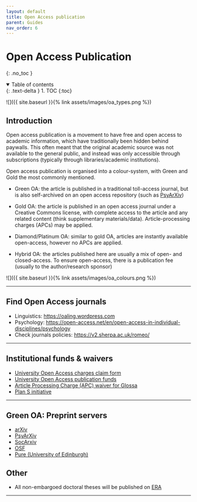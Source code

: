 ```yaml
---
layout: default
title: Open Access publication
parent: Guides
nav_order: 6
---
```


# Open Access Publication
{: .no_toc }

<details open markdown="block">
  <summary>
    Table of contents
  </summary>
  {: .text-delta }
1. TOC
{:toc}
</details>

![]({{ site.baseurl }}{% link assets/images/oa_types.png %})

## Introduction 

Open access publication is a movement to have free and open access to academic information, which have traditionally been hidden behind paywalls. This often meant that the original academic source was not available to the general public, and instead was only accessible through subscriptions (typically through libraries/academic institutions).

Open access publication is organised into a colour-system, with Green and Gold the most commonly mentioned. 

- Green OA: the article is published in a traditional toll-access journal, but is also self-archived on an open access repository (such as [PsyArXiv](https://psyarxiv.com/))

- Gold OA: the article is published in an open access journal under a Creative Commons license, with complete access to the article and any related content (think supplementary materials/data). Article-processing charges (APCs) may be applied.  

- Diamond/Platinum OA: similar to gold OA, articles are instantly available open-access, however no APCs are applied.  

- Hybrid OA: the articles published here are usually a mix of open- and closed-access. To ensure open-access, there is a publication fee  (usually to the author/research sponsor)

![]({{ site.baseurl }}{% link assets/images/oa_colours.png %})

---


## Find Open Access journals

- Linguistics: <https://oaling.wordpress.com>
- Psychology: <https://open-access.net/en/open-access-in-individual-disciplines/psychology>
- Check journals policies: <https://v2.sherpa.ac.uk/romeo/>

---

## Institutional funds & waivers

- [University Open Access charges claim form](https://www.ed.ac.uk/information-services/research-support/publish-research/open-access/open-access-publication-charges-claim-form)
- [University Open Access publication funds](https://www.ed.ac.uk/information-services/research-support/publish-research/open-access/request-apc-payment)
- [Article Processing Charge (APC) waiver for Glossa](https://www.glossa-journal.org/about/submissions/)
- [Plan S initiative](https://www.coalition-s.org/why-plan-s/)

---

## Green OA: Preprint servers

- [arXiv](https://arxiv.org/)
- [PsyArXiv](https://psyarxiv.com/)
- [SocArxiv](https://osf.io/preprints/socarxiv)
- [OSF](https://osf.io/)
- [Pure (University of Edinburgh)](https://www.ed.ac.uk/information-services/research-support/research-information-management/pure)

## Other

- All non-embargoed doctoral theses will be published on [ERA](https://era.ed.ac.uk/handle/1842/154)

---

<!-- [Next: Preregistration Guide]({{ site.baseurl }}{% link docs/guides/preregistration.md %}) -->
